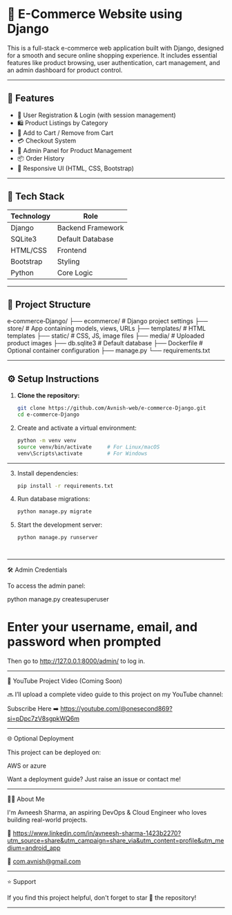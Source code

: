 # 🛒 E-Commerce Website using Django

This is a full-stack e-commerce web application built with Django, designed for a smooth and secure online shopping experience. It includes essential features like product browsing, user authentication, cart management, and an admin dashboard for product control.

---

## 🚀 Features

- 👤 User Registration & Login (with session management)
- 🛍️ Product Listings by Category
- 🛒 Add to Cart / Remove from Cart
- 💳 Checkout System
- 🔐 Admin Panel for Product Management
- 📦 Order History
- 📱 Responsive UI (HTML, CSS, Bootstrap)

---

## 🧠 Tech Stack

| Technology | Role |
|------------|------|
| Django     | Backend Framework |
| SQLite3    | Default Database |
| HTML/CSS   | Frontend |
| Bootstrap  | Styling |
| Python     | Core Logic |

---

## 📁 Project Structure
e‑commerce‑Django/
├── ecommerce/          # Django project settings
├── store/              # App containing models, views, URLs
├── templates/          # HTML templates
├── static/             # CSS, JS, image files
├── media/              # Uploaded product images
├── db.sqlite3          # Default database
├── Dockerfile          # Optional container configuration
├── manage.py
└── requirements.txt

---

## ⚙️ Setup Instructions

1. **Clone the repository:**
   ```bash
   git clone https://github.com/Avnish-web/e-commerce-Django.git
   cd e-commerce-Django

2. Create and activate a virtual environment:
   ```bash
   python -m venv venv
   source venv/bin/activate     # For Linux/macOS
   venv\Scripts\activate        # For Windows

---

3. Install dependencies:
   ```bash
   pip install -r requirements.txt


4. Run database migrations:
   ```bash
   python manage.py migrate


5. Start the development server:
   ```bash
   python manage.py runserver




---

🛠️ Admin Credentials

To access the admin panel:

python manage.py createsuperuser
# Enter your username, email, and password when prompted

Then go to http://127.0.0.1:8000/admin/ to log in.


---

🎥 YouTube Project Video (Coming Soon)

🔜 I’ll upload a complete video guide to this project on my YouTube channel:

Subscribe Here ➡️ https://youtube.com/@onesecond869?si=pDpc7zV8sgpkWQ6m


---

🌐 Optional Deployment

This project can be deployed on:

AWS or azure 

Want a deployment guide? Just raise an issue or contact me!


---

🙋‍♂️ About Me

I'm Avneesh Sharma, an aspiring DevOps & Cloud Engineer who loves building real-world projects.

🔗 https://www.linkedin.com/in/avneesh-sharma-1423b2270?utm_source=share&utm_campaign=share_via&utm_content=profile&utm_medium=android_app

📧 com.avnish@gmail.com



---

⭐ Support

If you find this project helpful, don't forget to star 🌟 the repository!

---
